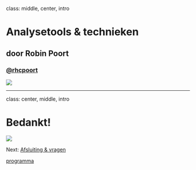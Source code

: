 class: middle, center, intro
# Analysetools &amp; technieken
## door Robin Poort
### <a href="http://twitter.com/rhcpoort">@rhcpoort</a>
<img src="/images/logos.png">


---
class: center, middle, intro
# Bedankt!

<img src="/images/logos.png">

Next: <a href="slide.php?theme=joomla_performance&id=afsluiting#1">Afsluiting & vragen</a>

<a href="joomla_performance">programma</a>